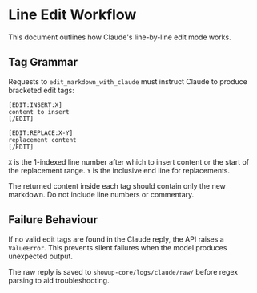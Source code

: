 # Line Edit Workflow

This document outlines how Claude's line-by-line edit mode works.

## Tag Grammar

Requests to `edit_markdown_with_claude` must instruct Claude to produce bracketed edit tags:

```
[EDIT:INSERT:X]
content to insert
[/EDIT]
```

```
[EDIT:REPLACE:X-Y]
replacement content
[/EDIT]
```

`X` is the 1-indexed line number after which to insert content or the start of the replacement range. `Y` is the inclusive end line for replacements.

The returned content inside each tag should contain only the new markdown. Do not include line numbers or commentary.

## Failure Behaviour

If no valid edit tags are found in the Claude reply, the API raises a `ValueError`. This prevents silent failures when the model produces unexpected output.

The raw reply is saved to `showup-core/logs/claude/raw/` before regex parsing to aid troubleshooting.
